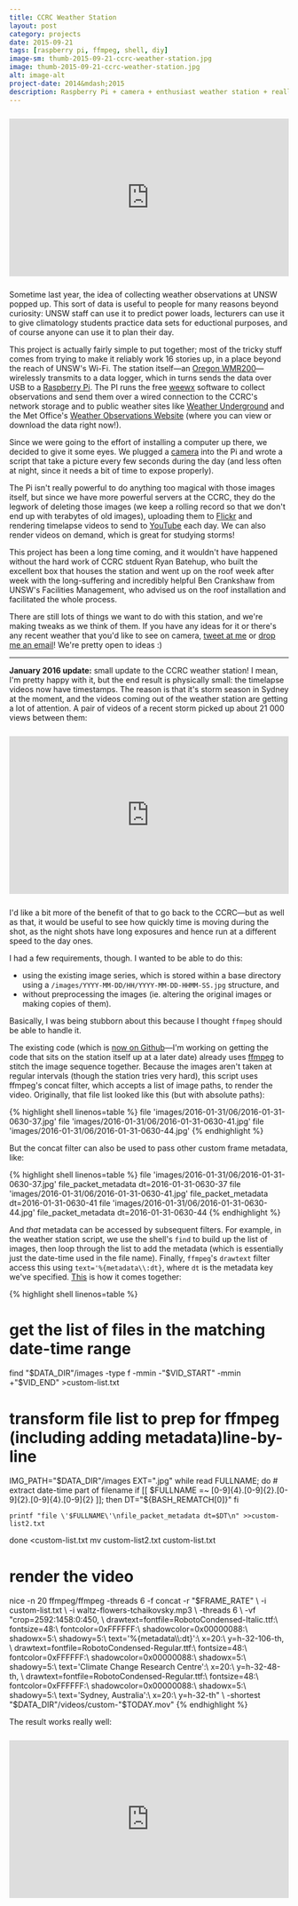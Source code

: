 ```yaml
---
title: CCRC Weather Station
layout: post
category: projects
date: 2015-09-21
tags: [raspberry pi, ffmpeg, shell, diy]
image-sm: thumb-2015-09-21-ccrc-weather-station.jpg
image: thumb-2015-09-21-ccrc-weather-station.jpg
alt: image-alt
project-date: 2014&mdash;2015
description: Raspberry Pi + camera + enthusiast weather station + really tall building = epic weather data
---
```

<!-- Youtube embed -->
<div markdown="0" style="text-align:center; position: relative; height: 0; padding-bottom: 56.25%; margin-top: 25px; margin-bottom: 25px;">
	<iframe style="position: absolute; top: 0; left: 0; width: 100%; height: 100%;" src="https://www.youtube.com/embed/_4XGPOtL_NU?list=PLPA1_XSKQBZaasniybfRbSRYUNF91_y5U" frameborder="0" allowfullscreen></iframe>
</div>

Sometime last year, the idea of collecting weather observations at UNSW popped up. This sort of data is useful to people for many reasons beyond curiosity: UNSW staff can use it to predict power loads, lecturers can use it to give climatology students practice data sets for eductional purposes, and of course anyone can use it to plan their day.

This project is actually fairly simple to put together; most of the tricky stuff comes from trying to make it reliably work 16 stories up, in a place beyond the reach of UNSW's Wi-Fi. The station itself—an [Oregon WMR200](http://shop.australiangeographic.com.au/oregon-weather-station-wmr200.html)—wirelessly transmits to a data logger, which in turns sends the data over USB to a [Raspberry Pi](http://www.raspberrypi.org/). The PI runs the free [weewx](http://www.weewx.com) software to collect observations and send them over a wired connection to the CCRC's network storage and to public weather sites like [Weather Underground](http://www.wunderground.com/personal-weather-station/dashboard?ID=INEWSOUT602) and the Met Office's [Weather Observations Website](http://bom-wow.metoffice.gov.uk/graphdata?requestedAction=REQUEST&siteID=919586001) (where you can view or download the data right now!).

Since we were going to the effort of installing a computer up there, we decided to give it some eyes. We plugged a [camera](http://www.raspberrypi.org/camera) into the Pi and wrote a script that take a picture every few seconds during the day (and less often at night, since it needs a bit of time to expose properly).

The Pi isn't really powerful to do anything too magical with those images itself, but since we have more powerful servers at the CCRC, they do the legwork of deleting those images (we keep a rolling record so that we don't end up with terabytes of old images), uploading them to [Flickr](http://www.flickr.com/photos/ccrc_weather/) and rendering timelapse videos to send to [YouTube](https://www.youtube.com/channel/UCeiNSkPn47gxultHDuJZEYw) each day. We can also render videos on demand, which is great for studying storms!

This project has been a long time coming, and it wouldn't have happened without the hard work of CCRC stduent Ryan Batehup, who built the excellent box that houses the station and went up on the roof week after week with the long-suffering and incredibly helpful Ben Crankshaw from UNSW's Facilities Management, who advised us on the roof installation and facilitated the whole process.

There are still lots of things we want to do with this station, and we're making tweaks as we think of them. If you have any ideas for it or there's any recent weather that you'd like to see on camera, [tweet at me](https://twitter.com/intent/tweet?text=@rensa_co&related=rensa_co) or [drop me an email](mailto:j.goldie@unsw.edu.au)! We're pretty open to ideas :)

<hr>

**January 2016 update:** small update to the CCRC weather station! I mean, I'm pretty happy with it, but the end result is physically small: the timelapse videos now have timestamps. The reason is that it's storm season in Sydney at the moment, and the videos coming out of the weather station are getting a lot of attention. A pair of videos of a recent storm picked up about 21 000 views between them:

<!-- Youtube embed -->
<div markdown="0" style="text-align:center; position: relative; height: 0; padding-bottom: 56.25%; margin-top: 25px; margin-bottom: 25px;">
	<iframe style="position: absolute; top: 0; left: 0; width: 100%; height: 100%;" src="https://www.youtube.com/embed/r9QelVBENoo?list=PLPA1_XSKQBZaasniybfRbSRYUNF91_y5U" frameborder="0" allowfullscreen></iframe>
</div>

I'd like a bit more of the benefit of that to go back to the CCRC—but as well as that, it would be useful to see how quickly time is moving during the shot, as the night shots have long exposures and hence run at a different speed to the day ones.

I had a few requirements, though. I wanted to be able to do this:

- using the existing image series, which is stored within a base directory using a `/images/YYYY-MM-DD/HH/YYYY-MM-DD-HHMM-SS.jpg` structure, and
- without preprocessing the images (ie. altering the original images or making copies of them).

Basically, I was being stubborn about this because I thought `ffmpeg` should be able to handle it.

The existing code (which is [now on Github](https://github.com/rensa/ccrc-weather-station-uploads)—I'm working on getting the code that sits on the station itself up at a later date) already uses [ffmpeg](https://ffmpeg.org/) to stitch the image sequence together. Because the images aren't taken at regular intervals (though the station tries very hard), this script uses ffmpeg's concat filter, which accepts a list of image paths, to render the video. Originally, that file list looked like this (but with absolute paths):

{% highlight shell linenos=table %}
file 'images/2016-01-31/06/2016-01-31-0630-37.jpg'
file 'images/2016-01-31/06/2016-01-31-0630-41.jpg'
file 'images/2016-01-31/06/2016-01-31-0630-44.jpg'
{% endhighlight %}

But the concat filter can also be used to pass other custom frame metadata, like:

{% highlight shell linenos=table %}
file 'images/2016-01-31/06/2016-01-31-0630-37.jpg'
file_packet_metadata dt=2016-01-31-0630-37
file 'images/2016-01-31/06/2016-01-31-0630-41.jpg'
file_packet_metadata dt=2016-01-31-0630-41
file 'images/2016-01-31/06/2016-01-31-0630-44.jpg'
file_packet_metadata dt=2016-01-31-0630-44
{% endhighlight %}

And _that_ metadata can be accessed by subsequent filters. For example, in the weather station script, we use the shell's `find` to build up the list of images, then loop through the list to add the metadata (which is essentially just the date-time used in the file name). Finally, `ffmpeg`'s `drawtext` filter access this using `text='%{metadata\\:dt}`, where `dt` is the metadata key we've specified. [This](https://github.com/rensa/ccrc-weather-station-uploads/blob/master/custom-youtube.sh) is how it comes together:

{% highlight shell linenos=table %}
# get the list of files in the matching date-time range
find "$DATA_DIR"/images -type f -mmin -"$VID_START" -mmin +"$VID_END" >custom-list.txt

# transform file list to prep for ffmpeg (including adding metadata)line-by-line
IMG_PATH="$DATA_DIR"/images
EXT=".jpg"
while read FULLNAME; do
    # extract date-time part of filename
    if [[ $FULLNAME =~ [0-9]{4}.[0-9]{2}.[0-9]{2}.[0-9]{4}.[0-9]{2} ]]; then
        DT="${BASH_REMATCH[0]}"
    fi

    printf "file \'$FULLNAME\'\nfile_packet_metadata dt=$DT\n" >>custom-list2.txt
done <custom-list.txt
mv custom-list2.txt custom-list.txt

# render the video
nice -n 20 ffmpeg/ffmpeg -threads 6 -f concat -r "$FRAME_RATE" \
    -i custom-list.txt \
    -i waltz-flowers-tchaikovsky.mp3 \
    -threads 6 \
    -vf "crop=2592:1458:0:450, \
        drawtext=fontfile=RobotoCondensed-Italic.ttf:\
            fontsize=48:\
            fontcolor=0xFFFFFF:\
            shadowcolor=0x00000088:\
            shadowx=5:\
            shadowy=5:\
            text='%{metadata\\:dt}':\
            x=20:\
            y=h-32-106-th, \
        drawtext=fontfile=RobotoCondensed-Regular.ttf:\
            fontsize=48:\
            fontcolor=0xFFFFFF:\
            shadowcolor=0x00000088:\
            shadowx=5:\
            shadowy=5:\
            text='Climate Change Research Centre':\
            x=20:\
            y=h-32-48-th, \
        drawtext=fontfile=RobotoCondensed-Regular.ttf:\
            fontsize=48:\
            fontcolor=0xFFFFFF:\
            shadowcolor=0x00000088:\
            shadowx=5:\
            shadowy=5:\
            text='Sydney, Australia':\
            x=20:\
            y=h-32-th" \
    -shortest "$DATA_DIR"/videos/custom-"$TODAY.mov"
{% endhighlight %}

The result works really well:

<!-- Youtube embed -->
<div markdown="0" style="text-align:center; position: relative; height: 0; padding-bottom: 56.25%; margin-top: 25px; margin-bottom: 25px;">
	<iframe style="position: absolute; top: 0; left: 0; width: 100%; height: 100%;" src="https://www.youtube.com/embed/nq4ZGtLOw6Q?index=5&list=PLPA1_XSKQBZaasniybfRbSRYUNF91_y5U" frameborder="0" allowfullscreen></iframe>
</div>